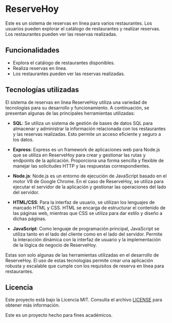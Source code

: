 # ReserveHoy
Este es un sistema de reservas en línea para varios restaurantes. Los usuarios pueden explorar el catálogo de restaurantes y realizar reservas. Los restaurantes pueden ver las reservas realizadas.

## Funcionalidades
- Explora el catálogo de restaurantes disponibles.
- Realiza reservas en línea.
- Los restaurantes pueden ver las reservas realizadas.

## Tecnologías utilizadas

El sistema de reservas en línea ReserveHoy utiliza una variedad de tecnologías para su desarrollo y funcionamiento. A continuación, se presentan algunas de las principales herramientas utilizadas:

- **SQL**: Se utiliza un sistema de gestión de bases de datos SQL para almacenar y administrar la información relacionada con los restaurantes y las reservas realizadas. Esto permite un acceso eficiente y seguro a los datos.

- **Express**: Express es un framework de aplicaciones web para Node.js que se utiliza en ReserveHoy para crear y gestionar las rutas y endpoints de la aplicación. Proporciona una forma sencilla y flexible de manejar las solicitudes HTTP y las respuestas correspondientes.

- **Node.js**: Node.js es un entorno de ejecución de JavaScript basado en el motor V8 de Google Chrome. En el caso de ReserveHoy, se utiliza para ejecutar el servidor de la aplicación y gestionar las operaciones del lado del servidor.

- **HTML/CSS**: Para la interfaz de usuario, se utilizan los lenguajes de marcado HTML y CSS. HTML se encarga de estructurar el contenido de las páginas web, mientras que CSS se utiliza para dar estilo y diseño a dichas páginas.

- **JavaScript**: Como lenguaje de programación principal, JavaScript se utiliza tanto en el lado del cliente como en el lado del servidor. Permite la interacción dinámica con la interfaz de usuario y la implementación de la lógica de negocio de ReserveHoy.

Estas son solo algunas de las herramientas utilizadas en el desarrollo de ReserveHoy. El uso de estas tecnologías permite crear una aplicación robusta y escalable que cumple con los requisitos de reserva en línea para restaurantes.

## Licencia

Este proyecto está bajo la Licencia MIT. Consulta el archivo [LICENSE](./LICENSE) para obtener más información.

Este es un proyecto hecho para fines académicos.
